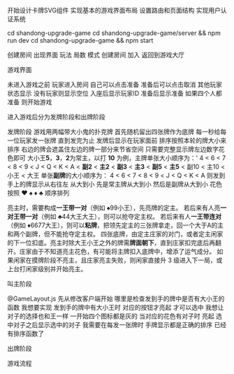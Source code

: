 开始设计卡牌SVG组件
实现基本的游戏界面布局
设置路由和页面结构
实现用户认证系统

cd shandong-upgrade-game
cd shandong-upgrade-game/server && npm run dev
cd shandong-upgrade-game && npm start

创建房间
出现界面 玩法 局数 模式 
创建房间 加入 返回到游戏大厅

游戏界面

未进入游戏之前
玩家进入房间 自己可以点击准备 准备后可以点击取消
其他玩家状态显示 没有玩家则显示空位 入座后显示玩家ID 准备后显示准备
如果四个人都准备 则开始游戏


进入游戏后分为发牌阶段和出牌阶段

发牌阶段
游戏用两幅带大小鬼的扑克牌
首先随机留出四张牌作为底牌 
每一秒给每一位玩家发一张牌 直到发完为止 发牌后显示在玩家面前 排序按照本轮的牌大小来排序 右边的牌会遮盖住左边的牌一部分来节省空间 只需要完整显示牌左边数字花色即可
大小王**5**，**3**，**2**为常主，以打 **10** 为例，主牌单张大小顺序为：'
4 < 6 < 7 < 8 < 9 < J < Q < K < A < **副2** < **主2** < **副3** < **主3** < **副5** < **主5** < 副10 < 主10 < 小王 < 大王
单张**副牌**的大小顺序为：
4 < 6 < 7 < 8 < 9 < J < Q < K < A
则发到手上的牌显示从右往左 从大到小 先是常主牌从大到小 然后是副牌从大到小 花色按照 ♥ ♠ ♦ ♣ 顺序排列




亮主时，需要构成**一王带一对**（例如 ♠99小王），先亮牌的定主。
若后来有人亮**一对王带一对**（例如 ♣44大王大王），则可以抢夺定主权。
若后来有人**一王带连对**（例如 ♦6677大王），则可以**粘牌**，把领先定主的三张牌拿走，回一个大于A的主和两个副牌，但不能抢夺定主权。
四张底牌，由定主庄家的对门，或者定主闲家的下一位扣底。亮主时除大王小王之外的牌需**牌面朝下**，直到庄家扣完底后再翻开。庄家由于不知道亮主花色，有可能将主牌扣入底牌中，增添了运气成分。
如果闲家在摸牌阶段不亮主，且庄家亮主失败，则闲家直接升 3 级进入下一局，或上台打闲家级别并开始亮主。

叫主阶段

@GameLayout.js 先从修改客户端开始 哪里是检查发到手的牌中是否有大小王的函数
我想要实现 发到手的牌中有大小王时 对应的按钮才亮起 才可以选中 
我想让对子的选择也和王一样 一开始四个图标都是灰的  当对应的花色有对子时 亮起 选中对子之后显示选中的对子
我需要在每发一张牌时 手牌显示都是正确的排序 已经有排序函数了

出牌阶段









游戏流程


